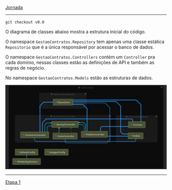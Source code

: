 [Jornada](jornada)

---

```
git checkout v0.0
```

O diagrama de classes abaixo mostra a estrutura inicial do código.

O namespace `GestaoContratos.Repository` tem apenas uma classe estática `Repositorio` que é a única responsável por acessar o banco de dados.

O namespace `GestaoContratos.Controllers` contém um `Controller` pra cada domínio, nessas classes estão as definições de API e também as regras de negócio.

No namespace `GestaoContratos.Models` estão as estruturas de dados.

![Diagrama de classes](jornada-0/diagrama.png)

---

[Etapa 1](jornada-1)